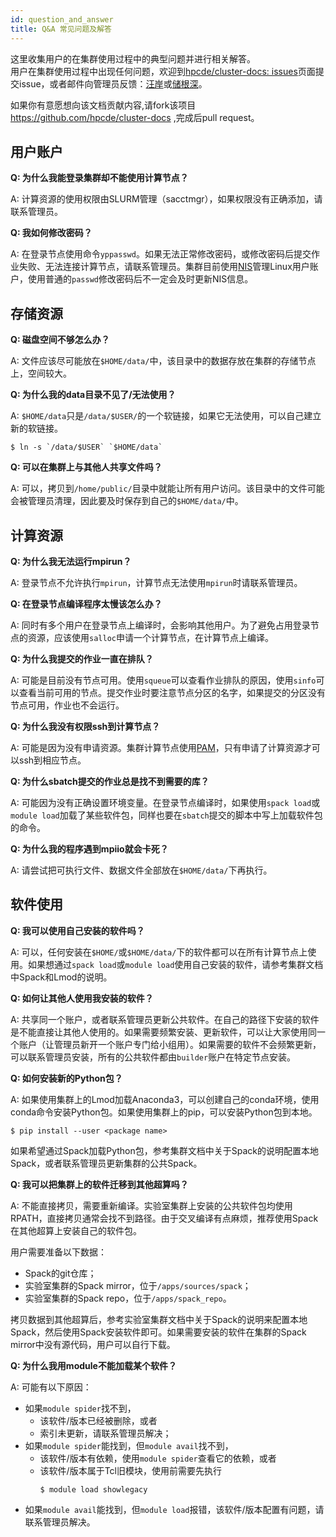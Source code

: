 ```yaml
---
id: question_and_answer
title: Q&A 常见问题及解答
---
```


这里收集用户的在集群使用过程中的典型问题并进行相关解答。  
用户在集群使用过程中出现任何问题，欢迎到[hpcde/cluster-docs: issues](https://github.com/hpcde/cluster-docs/issues)页面提交issue，或者邮件向管理员反馈：[汪岸](mailto:wangan.cs@gmail.com)或[储根深](mailto:genshenchu@gmail.com)。

如果你有意愿想向该文档贡献内容,请fork该项目 https://github.com/hpcde/cluster-docs ,完成后pull request。

## 用户账户

**Q: 为什么我能登录集群却不能使用计算节点？**

A: 计算资源的使用权限由SLURM管理（sacctmgr），如果权限没有正确添加，请联系管理员。

**Q: 我如何修改密码？**

A: 在登录节点使用命令`yppasswd`。如果无法正常修改密码，或修改密码后提交作业失败、无法连接计算节点，请联系管理员。集群目前使用[NIS](https://www.linux.com/news/introduction-nis-network-information-service/)管理Linux用户账户，使用普通的`passwd`修改密码后不一定会及时更新NIS信息。

## 存储资源

**Q: 磁盘空间不够怎么办？**

A: 文件应该尽可能放在`$HOME/data/`中，该目录中的数据存放在集群的存储节点上，空间较大。

**Q: 为什么我的data目录不见了/无法使用？**

A: `$HOME/data`只是`/data/$USER/`的一个软链接，如果它无法使用，可以自己建立新的软链接。

```console
$ ln -s `/data/$USER` `$HOME/data`
```

**Q: 可以在集群上与其他人共享文件吗？**

A: 可以，拷贝到`/home/public/`目录中就能让所有用户访问。该目录中的文件可能会被管理员清理，因此要及时保存到自己的`$HOME/data/`中。

## 计算资源

**Q: 为什么我无法运行mpirun？**

A: 登录节点不允许执行`mpirun`，计算节点无法使用`mpirun`时请联系管理员。

**Q: 在登录节点编译程序太慢该怎么办？**

A: 同时有多个用户在登录节点上编译时，会影响其他用户。为了避免占用登录节点的资源，应该使用`salloc`申请一个计算节点，在计算节点上编译。

**Q: 为什么我提交的作业一直在排队？**

A: 可能是目前没有节点可用。使用`squeue`可以查看作业排队的原因，使用`sinfo`可以查看当前可用的节点。提交作业时要注意节点分区的名字，如果提交的分区没有节点可用，作业也不会运行。

**Q: 为什么我没有权限ssh到计算节点？**

A: 可能是因为没有申请资源。集群计算节点使用[PAM](http://www.linux-pam.org/)，只有申请了计算资源才可以ssh到相应节点。

**Q: 为什么sbatch提交的作业总是找不到需要的库？**

A: 可能因为没有正确设置环境变量。在登录节点编译时，如果使用`spack load`或`module load`加载了某些软件包，同样也要在`sbatch`提交的脚本中写上加载软件包的命令。

**Q: 为什么我的程序遇到mpiio就会卡死？**

A: 请尝试把可执行文件、数据文件全部放在`$HOME/data/`下再执行。

## 软件使用

**Q: 我可以使用自己安装的软件吗？**

A: 可以，任何安装在`$HOME/`或`$HOME/data/`下的软件都可以在所有计算节点上使用。如果想通过`spack load`或`module load`使用自己安装的软件，请参考集群文档中Spack和Lmod的说明。

**Q: 如何让其他人使用我安装的软件？**

A: 共享同一个账户，或者联系管理员更新公共软件。在自己的路径下安装的软件是不能直接让其他人使用的。如果需要频繁安装、更新软件，可以让大家使用同一个账户（让管理员新开一个账户专门给小组用）。如果需要的软件不会频繁更新，可以联系管理员安装，所有的公共软件都由`builder`账户在特定节点安装。

**Q: 如何安装新的Python包？**

A: 如果使用集群上的Lmod加载Anaconda3，可以创建自己的conda环境，使用conda命令安装Python包。如果使用集群上的pip，可以安装Python包到本地。

```console
$ pip install --user <package name>
```

如果希望通过Spack加载Python包，参考集群文档中关于Spack的说明配置本地Spack，或者联系管理员更新集群的公共Spack。

**Q: 我可以把集群上的软件迁移到其他超算吗？**

A: 不能直接拷贝，需要重新编译。实验室集群上安装的公共软件包均使用RPATH，直接拷贝通常会找不到路径。由于交叉编译有点麻烦，推荐使用Spack在其他超算上安装自己的软件包。

用户需要准备以下数据：

- Spack的git仓库；
- 实验室集群的Spack mirror，位于`/apps/sources/spack`；
- 实验室集群的Spack repo，位于`/apps/spack_repo`。

拷贝数据到其他超算后，参考实验室集群文档中关于Spack的说明来配置本地Spack，然后使用Spack安装软件即可。如果需要安装的软件在集群的Spack mirror中没有源代码，用户可以自行下载。

**Q: 为什么我用module不能加载某个软件？**

A: 可能有以下原因：

- 如果`module spider`找不到，
  - 该软件/版本已经被删除，或者
  - 索引未更新，请联系管理员解决；
- 如果`module spider`能找到，但`module avail`找不到，
  - 该软件/版本有依赖，使用`module spider`查看它的依赖，或者
  - 该软件/版本属于Tcl旧模块，使用前需要先执行
    ```console
    $ module load showlegacy
    ```
- 如果`module avail`能找到，但`module load`报错，该软件/版本配置有问题，请联系管理员解决。
